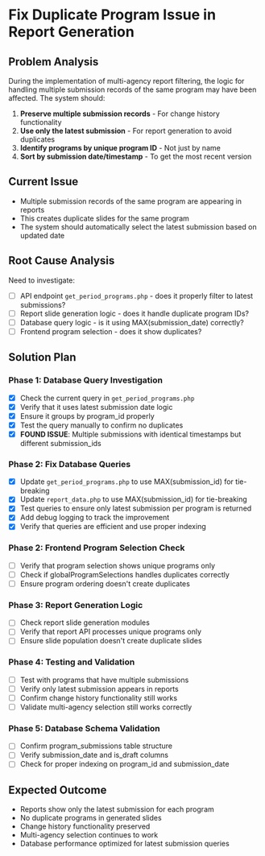 # Fix Duplicate Program Issue in Report Generation

## Problem Analysis
During the implementation of multi-agency report filtering, the logic for handling multiple submission records of the same program may have been affected. The system should:

1. **Preserve multiple submission records** - For change history functionality
2. **Use only the latest submission** - For report generation to avoid duplicates
3. **Identify programs by unique program ID** - Not just by name
4. **Sort by submission date/timestamp** - To get the most recent version

## Current Issue
- Multiple submission records of the same program are appearing in reports
- This creates duplicate slides for the same program
- The system should automatically select the latest submission based on updated date

## Root Cause Analysis
Need to investigate:
- [ ] API endpoint `get_period_programs.php` - does it properly filter to latest submissions?
- [ ] Report slide generation logic - does it handle duplicate program IDs?
- [ ] Database query logic - is it using MAX(submission_date) correctly?
- [ ] Frontend program selection - does it show duplicates?

## Solution Plan

### Phase 1: Database Query Investigation
- [x] Check the current query in `get_period_programs.php`
- [x] Verify that it uses latest submission date logic
- [x] Ensure it groups by program_id properly
- [x] Test the query manually to confirm no duplicates
- [x] **FOUND ISSUE**: Multiple submissions with identical timestamps but different submission_ids

### Phase 2: Fix Database Queries
- [x] Update `get_period_programs.php` to use MAX(submission_id) for tie-breaking
- [x] Update `report_data.php` to use MAX(submission_id) for tie-breaking
- [x] Test queries to ensure only latest submission per program is returned
- [x] Add debug logging to track the improvement
- [x] Verify that queries are efficient and use proper indexing

### Phase 2: Frontend Program Selection Check
- [ ] Verify that program selection shows unique programs only
- [ ] Check if globalProgramSelections handles duplicates correctly
- [ ] Ensure program ordering doesn't create duplicates

### Phase 3: Report Generation Logic
- [ ] Check report slide generation modules
- [ ] Verify that report API processes unique programs only
- [ ] Ensure slide population doesn't create duplicate slides

### Phase 4: Testing and Validation
- [ ] Test with programs that have multiple submissions
- [ ] Verify only latest submission appears in reports
- [ ] Confirm change history functionality still works
- [ ] Validate multi-agency selection still works correctly

### Phase 5: Database Schema Validation
- [ ] Confirm program_submissions table structure
- [ ] Verify submission_date and is_draft columns
- [ ] Check for proper indexing on program_id and submission_date

## Expected Outcome
- Reports show only the latest submission for each program
- No duplicate programs in generated slides
- Change history functionality preserved
- Multi-agency selection continues to work
- Database performance optimized for latest submission queries
